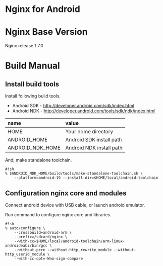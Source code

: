 Nginx for Android
====================

Nginx Base Version
====================

Nginx release 1.7.0

Build Manual
====================

Install build tools
--------------------
Install following build tools.

* Android SDK - http://developer.android.com/sdk/index.html
* Android NDK - http://developer.android.com/tools/sdk/ndk/index.html

| name | value |
| :--- | :---- |
| HOME | Your home directory |
| ANDROID_HOME | Android SDK install path |
| ANDROID_NDK_HOME | Android NDK install path |

And, make standalone toolchain.

```
#!sh
% $ANDROID_NDK_HOME/build/tools/make-standalone-toolchain.sh \
    --platform=android-19 --install-dir=$HOME/local/android-toolchain
```


Configuration nginx core and modules
--------------------
Connect android device with USB cable, or launch android emulator.

Run command to configure nginx core and libraries.

```
#!sh
% auto/configure \
    --crossbuild=android-arm \
    --prefix=/sdcard/nginx \
    --with-cc=$HOME/local/android-toolchain/arm-linux-androideabi/bin/gcc \
    --without-pcre --without-http_rewrite_module --without-http_userid_module \
    --with-cc-opt=-Wno-sign-compare
```

[developers.android.com]: http://developer.android.com/tools/sdk/ndk/index.html
[nginx]: http://nginx.com/
